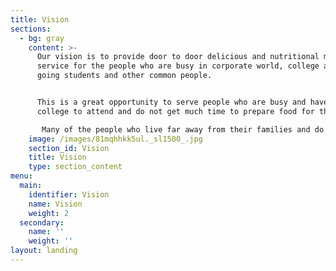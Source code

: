 ```yaml
---
title: Vision
sections:
  - bg: gray
    content: >-
      Our vision is to provide door to door delicious and nutritional meal box
      service for the people who are busy in corporate world, college and school
      going students and other common people.


      This is a great opportunity to serve people who are busy and have work or
      college to attend and do not get much time to prepare food for themselves.

       Many of the people who live far away from their families and do not get time to cook and carry their own food to college/workplace this is the best way to order food which provides nutritional and delicious food in portions such as plenty of vegetable and fruits, protein foods, whole grain foods and so on.
    image: /images/81mqhhkk5ul._sl1500_.jpg
    section_id: Vision
    title: Vision
    type: section_content
menu:
  main:
    identifier: Vision
    name: Vision
    weight: 2
  secondary:
    name: ''
    weight: ''
layout: landing
---
```


